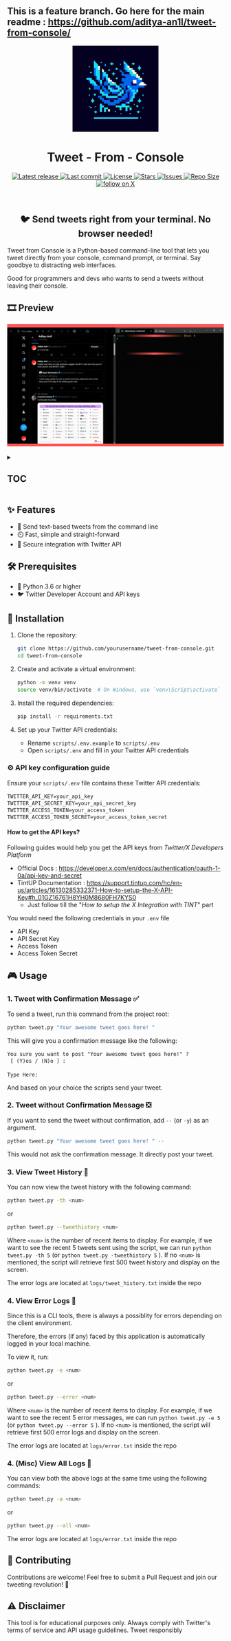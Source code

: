 ## This is a feature branch. Go here for the main readme : https://github.com/aditya-an1l/tweet-from-console/

<div align="center">
  <img src="https://raw.githubusercontent.com/aditya-an1l/tweet-from-console/main/media/Logo.jfif" width="200" height="200" alt="Logo">
<h1><b>Tweet - From - Console</b></h1>
</div>

<div align="center"><p>
    <a href="https://github.com/aditya-an1l/tweet-from-console/releases/latest">
      <img alt="Latest release" src="https://img.shields.io/github/v/release/aditya-an1l/tweet-from-console?style=for-the-badge&logo=github&color=1DA1F2&logoColor=FFFFFF&labelColor=000000&include_prerelease&sort=semver" />
    </a>
    <a href="https://github.com/aditya-an1l/tweet-from-console/pulse">
      <img alt="Last commit" src="https://img.shields.io/github/last-commit/aditya-an1l/tweet-from-console?style=for-the-badge&logo=git&color=1DA1F2&logoColor=FFFFFF&labelColor=000000"/>
    </a>
    <a href="https://github.com/aditya-an1l/tweet-from-console/blob/main/LICENSE">
      <img alt="License" src="https://img.shields.io/github/license/aditya-an1l/tweet-from-console?style=for-the-badge&logo=apache&color=FF4136&logoColor=FFFFFF&labelColor=000000" />
    </a>
    <a href="https://github.com/aditya-an1l/tweet-from-console/stargazers">
      <img alt="Stars" src="https://img.shields.io/github/stars/aditya-an1l/tweet-from-console?style=for-the-badge&logo=starship&color=1DA1F2&logoColor=FFFFFF&labelColor=000000" />
    </a>
    <a href="https://github.com/aditya-an1l/tweet-from-console/issues">
      <img alt="Issues" src="https://img.shields.io/github/issues/aditya-an1l/tweet-from-console?style=for-the-badge&logo=gitbook&color=FF4136&logoColor=FFFFFF&labelColor=000000" />
    </a>
    <a href="https://github.com/aditya-an1l/tweet-from-console">
      <img alt="Repo Size" src="https://img.shields.io/github/repo-size/aditya-an1l/tweet-from-console?color=1DA1F2&label=SIZE&logo=files&style=for-the-badge&logoColor=FFFFFF&labelColor=000000" />
    </a>
    <a href="https://twitter.com/intent/follow?screen_name=its_aditya_an1l">
      <img alt="follow on X" src="https://img.shields.io/twitter/follow/its_aditya_an1l?style=for-the-badge&logo=x&color=1DA1F2&logoColor=FFFFFF&labelColor=000000" />
    </a>
</div>
<br> 
<div align="center">
<h2><b> 🐦 Send tweets right from your terminal. No browser needed!</b></h2>
</div>

Tweet from Console is a Python-based command-line tool that lets you tweet directly from your console, command prompt, or terminal. Say goodbye to distracting web interfaces.

Good for programmers and devs who wants to send a tweets without leaving their console.

## 🎞️ Preview

![Preview-GIF](https://github.com/aditya-an1l/tweet-from-console/blob/main/media/Walkthrough.gif)

<details>
<summary><h2>TOC</h2></summary>

- [🎞️ Preview](#-preview)
- [✨ Features](#-features)
- [🛠️ Prerequisites](#-prerequisites)
- [🚀 Installation](#-installation)
- [⚙️ Configuration](#-configuration)
  - [How to get the API keys?](#how-to-get-the-api-keys)
- [🎮 Usage](#-usage)
  - [1. Tweet with Confirmation Message ✅](#1-tweet-with-confirmation-message-)
  - [2. Tweet without Confirmation Message ❎](#2-tweet-without-confirmation-message-)
  - [3. View Tweet History 📄](#3-view-tweet-history-)
  - [4. View Error Logs 📃](#4-view-error-logs-)
- [🤝 Contributing](#-contributing)
- [⚠️ Disclaimer](#-disclaimer)

</details>

## ✨ Features

- 📝 Send text-based tweets from the command line
- ⏲️ Fast, simple and straight-forward
- 🔑 Secure integration with Twitter API

## 🛠️ Prerequisites

- 🐍 Python 3.6 or higher
- 🐦 Twitter Developer Account and API keys

## 🚀 Installation

1. Clone the repository:

   ```bash
   git clone https://github.com/yourusername/tweet-from-console.git
   cd tweet-from-console
   ```

2. Create and activate a virtual environment:

   ```bash
   python -m venv venv
   source venv/bin/activate  # On Windows, use `venv\Script\activate`
   ```

3. Install the required dependencies:

   ```bash
   pip install -r requirements.txt
   ```

4. Set up your Twitter API credentials:
   - Rename `scripts/.env.example` to `scripts/.env`
   - Open `scripts/.env` and fill in your Twitter API credentials

### ⚙️ API key configuration guide

Ensure your `scripts/.env` file contains these Twitter API credentials:

```
TWITTER_API_KEY=your_api_key
TWITTER_API_SECRET_KEY=your_api_secret_key
TWITTER_ACCESS_TOKEN=your_access_token
TWITTER_ACCESS_TOKEN_SECRET=your_access_token_secret
```

#### How to get the API keys?

Following guides would help you get the API keys from _Twitter/X Developers Platform_

- Official Docs : https://developer.x.com/en/docs/authentication/oauth-1-0a/api-key-and-secret
- TintUP Documentation : https://support.tintup.com/hc/en-us/articles/16130285332371-How-to-setup-the-X-API-Key#h_01GZ16761H8YH0M8680FH7KYS0
  - Just follow till the "_How to setup the X Integration with TINT_" part

You would need the following credentials in your `.env` file

- API Key
- API Secret Key
- Access Token
- Access Token Secret

## 🎮 Usage

### 1. Tweet with Confirmation Message ✅

To send a tweet, run this command from the project root:

```bash
python tweet.py "Your awesome tweet goes here! "
```

This will give you a confirmation message like the following:

```
You sure you want to post "Your awesome tweet goes here!" ?
 [ (Y)es / (N)o ] :

Type Here:
```

And based on your choice the scripts send your tweet.

### 2. Tweet without Confirmation Message ❎

If you want to send the tweet without confirmation, add `--` (or `-y`) as an argument.

```bash
python tweet.py "Your awesome tweet goes here! " --
```

This would not ask the confirmation message. It directly post your tweet.

### 3. View Tweet History 📄

You can now view the tweet history with the following command:

```bash
python tweet.py -th <num>
```

or

```bash
python tweet.py --tweethistory <num>
```

Where `<num>` is the number of recent items to display. For example, if we want to see the recent 5 tweets sent using the script, we can run `python tweet.py -th 5` (or `python tweet.py -tweethistory 5` ). If no `<num>` is mentioned, the script will retrieve first 500 tweet history and display on the screen.

The error logs are located at `logs/tweet_history.txt` inside the repo

### 4. View Error Logs 📃

Since this is a CLI tools, there is always a possiblity for errors depending on the client environment.

Therefore, the errors (if any) faced by this application is automatically logged in your local machine.

To view it, run:

```bash
python tweet.py -e <num>
```

or

```bash
python tweet.py --error <num>
```

Where `<num>` is the number of recent items to display. For example, if we want to see the recent 5 error messages, we can run `python tweet.py -e 5` (or `python tweet.py --error 5` ). If no `<num>` is mentioned, the script will retrieve first 500 error logs and display on the screen.

The error logs are located at `logs/error.txt` inside the repo

### 4. (Misc) View All Logs 📃

You can view both the above logs at the same time using the following commands:

```bash
python tweet.py -a <num>
```

or

```bash
python tweet.py --all <num>
```

The error logs are located at `logs/error.txt` inside the repo

## 🤝 Contributing

Contributions are welcome! Feel free to submit a Pull Request and join our tweeting revolution! 🌟

## ⚠️ Disclaimer

This tool is for educational purposes only. Always comply with Twitter's terms of service and API usage guidelines. Tweet responsibly
